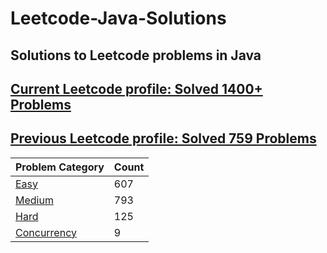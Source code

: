 # Leetcode-Java-Solutions 

## Solutions to Leetcode problems in Java

## [Current Leetcode profile: Solved 1400+ Problems](https://leetcode.com/varunsjsu/)
## [Previous Leetcode profile: Solved 759 Problems](https://leetcode.com/varunu28/)

Problem Category | Count
--- | --- 
[Easy](https://github.com/varunu28/LeetCode-Java-Solutions/blob/master/Easy/README.md) | 607
[Medium](https://github.com/varunu28/LeetCode-Java-Solutions/blob/master/Medium/README.md) | 793
[Hard](https://github.com/varunu28/LeetCode-Java-Solutions/blob/master/Hard/README.md) | 125
[Concurrency](https://github.com/varunu28/LeetCode-Java-Solutions/blob/master/Concurrency/README.md) | 9
